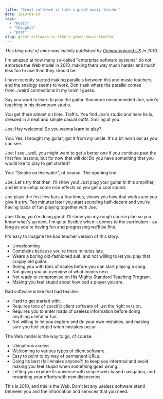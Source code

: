 ```yaml
---
title: "Great software is like a great music teacher"
date: 2018-01-03
tags: 
  - "music"
  - "thoughts"
  - "post"
slug: great-software-is-like-a-great-music-teacher
---
```


_This blog post of mine was initially published by [Computerworld UK](https://www.computerworlduk.com/it-business/great-software-is-like-a-great-music-teacher-3570403/) in 2010_.

I'm amazed at how many so-called "enterprise software systems" do not embrace the Web model in 2010, making them way much harder and much less fun to use than they should be.

I have recently started making parallels between this and music teachers, and the analogy seems to work. Don't ask where the parallel comes from...weird connections in my brain I guess.

Say you want to learn to play the guitar. Someone recommended Joe, who's teaching in his downtown studio.

You get there almost on time. Traffic. You find Joe's studio and here he is, dressed in a neat and simple casual outfit. Smiling at you.

Joe: Hey welcome! So you wanna learn to play?

You: Yes. I brought my guitar, got it from my uncle. It's a bit worn out as you can see.

Joe: I see...well, you might want to get a better one if you continue past the first few lessons, but for now that will do! Do you have something that you would like to play to get started?

You: "Smoke on the water", of course. The opening line.

Joe: Let's try that then, I'll show you! Just plug your guitar in this amplifier, and let me setup some nice effects so you get a cool sound.

Joe plays the first few bars a few times, shows you how that works and you give it a try. Ten minutes later you start sounding half-decent and you're having loads of fun playing together with Joe.

Joe: Okay, you're doing good! I'll show you my rough course plan so you know what's up next. I'm quite flexible when it comes to the curriculum - as long as you're having fun and progressing we'll be fine.

It's easy to imagine the bad teacher version of this story:

- Unwelcoming
- Complains because you're three minutes late.
- Wears a boring old-fashioned suit, and not willing to let you play that crappy old guitar.
- Boring you with tons of scales before you can start playing a song.
- Not giving you an overview of what comes next.
- Not ready to compromise on His Mighty Standard Teaching Program.
- Making you feel stupid about how bad a player you are.

Bad software is like that bad teacher:

- Hard to get started with.
- Requires tons of specific client software of just the right version.
- Requires you to enter loads of useless information before doing anything useful or fun.
- Not willing to let you explore and do your own mistakes, and making sure you feel stupid when mistakes occur.

The Web model is the way to go, of course.

- Ubiquitous access.
- Welcoming to various types of client software.
- Easy to point to by way of permanent URLs.
- Doing its best (fail whales anyone?) to keep you informed and avoid making you feel stupid when something goes wrong.
- Letting you explore its universe with simple web-based navigation, and rewarding your efforts with new discoveries.

This is 2010, and this is the Web. Don't let any useless software stand between you and the information and services that you need.
